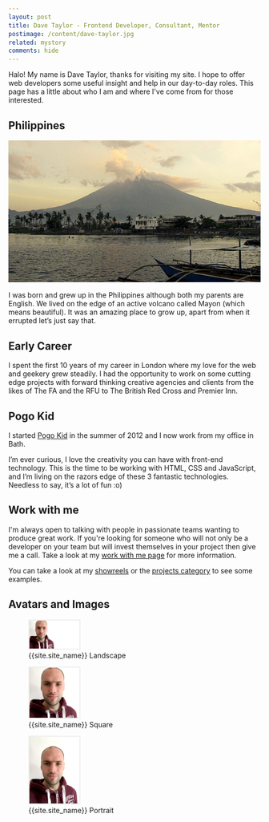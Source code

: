 ```yaml
---
layout: post
title: Dave Taylor - Frontend Developer, Consultant, Mentor
postimage: /content/dave-taylor.jpg
related: mystory
comments: hide
---
```


Halo! My name is Dave Taylor, thanks for visiting my site. I hope to offer web developers some useful insight and help
in our day-to-day roles. This page has a little about who I am and where I've come from for those interested.

## Philippines

![Mayon Volcano, Philippies](/content/mayon.jpg)

I was born and grew up in the Philippines although both my parents are English. We lived on the edge of an
active volcano called Mayon (which means beautiful). It was an amazing place to grow up, apart from when it errupted
let’s just say that.

## Early Career

I spent the first 10 years of my career in London where my love for
the web and geekery grew steadily. I had the opportunity to work on
some cutting edge projects with forward thinking creative agencies and
clients from the likes of The FA and the RFU to The British Red Cross
and Premier Inn.


## Pogo Kid

I started [Pogo Kid](http://pogokid.com) in the summer of 2012 and I
now work from my office in Bath.

I’m ever curious, I love the creativity you can have with front-end
technology. This is the time to be working with HTML, CSS and
JavaScript, and I’m living on the razors edge of these 3 fantastic
technologies. Needless to say, it’s a lot of fun :o)

## Work with me

I'm always open to talking with people in passionate teams wanting to
produce great work. If you're looking for someone who will not only be
a developer on your team but will invest themselves in your project then
give me a call. Take a look at my [work with me page](/workwithme) for
more information.

You can take a look at my [showreels](/blog/category/showreel/) or the [projects category](/blog/category/project/) to see some examples.

## Avatars and Images

<figure>
  <img style="border: solid 2px #eee;" width="100" alt="{{site.site_name}} {{site.job_title}} - landscape" src="/content/dave-taylor.jpg" />
  <figcaption>{{site.site_name}} Landscape</figcaption>
</figure>
<figure>
  <img style="border: solid 2px #eee;" width="100" alt="{{site.site_name}} {{site.job_title}} - square" src="/content/dave-taylor-square.jpg" />
  <figcaption>{{site.site_name}} Square</figcaption>
</figure>
<figure>
  <img style="border: solid 2px #eee;" width="100" alt="{{site.site_name}} {{site.job_title}} - portrait" src="/content/dave-taylor-portrait.jpg" />
  <figcaption>{{site.site_name}} Portrait</figcaption>
</figure>

